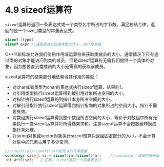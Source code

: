 # 4.9 sizeof运算符

`sizeof`运算符返回一条表达式或一个类型名字所占的字节数。满足右结合律，返回的是一个size_t类型的常量表达式。

```c++
sizeof (type)
sizeof expr	//返回表达式结果类型的大小，但计算其值
```

C++11新标准允许我们使用作用域运算符来获取类成员的大小。通常情况下只有通过类的对象才能访问到类的成员，但是sizeof运算符无需我们提供一个具体的对象，因为想要直到类成员的大小无需真的获取该成员。

sizeof运算符的结果部分地依赖域其作用的类型：

- 对char或者类型为char的表达式执行sizeof运算，结果的1。
- 对引用类型执行sizeof运算得到被引用对象所占空间的大小。
- 对指针执行sizeof运算的到指针本身所占空间的大小。
- 对解引用指针执行sizeof运算得到指针指向的对象所占的空间大小，指针不需要有效。
- 对数组执行sizeof运算得到整个数组所占空间的大小，等价于对数组中所有元素执行一直sizeof运算并将所得结果求和。注意sizeof运算不会把数组转换成指针来处理。
- 对string对象或vector对象执行sizeof预算只返回固定部分的大小，不会计算对象中的元素占用了多少空间。

```c++
//sizeof(ia)/sizeof(*ia)返回ia的元素数量
constexpr size_t sz = sizeof(ia)/sizeof(*a);	//constexpr：编译时就获取sz
int arr2[sz];	//正确：sizeof返回一个常量表达式
```

